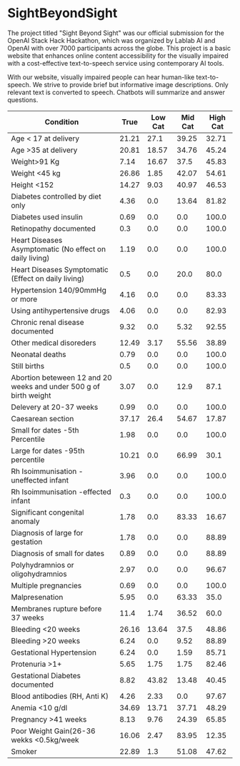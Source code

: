 # SightBeyondSight
The project titled "Sight Beyond Sight" was our official submission for the OpenAI Stack Hack Hackathon, which was organized by Lablab AI and OpenAI with over 7000 participants across the globe. This project is a basic website that enhances online content accessibility for the visually impaired with a cost-effective text-to-speech service using contemporary AI tools.

With our website, visually impaired people can hear human-like text-to-speech. We strive to provide brief but informative image descriptions. Only relevant text is converted to speech. Chatbots will summarize and answer questions.

| Condition                                                | True   | Low Cat | Mid Cat | High Cat |
|----------------------------------------------------------|--------|---------|---------|----------|
| Age < 17 at delivery                                     | 21.21  | 27.1    | 39.25   | 32.71    |
| Age >35 at delivery                                      | 20.81  | 18.57   | 34.76   | 45.24    |
| Weight>91 Kg                                             | 7.14   | 16.67   | 37.5    | 45.83    |
| Weight <45 kg                                            | 26.86  | 1.85    | 42.07   | 54.61    |
| Height <152                                              | 14.27  | 9.03    | 40.97   | 46.53    |
| Diabetes controlled by diet only                         | 4.36   | 0.0     | 13.64   | 81.82    |
| Diabetes used insulin                                    | 0.69   | 0.0     | 0.0     | 100.0    |
| Retinopathy documented                                   | 0.3    | 0.0     | 0.0     | 100.0    |
| Heart Diseases Asymptomatic (No effect on daily living)   | 1.19   | 0.0     | 0.0     | 100.0    |
| Heart Diseases Symptomatic (Effect on daily living)       | 0.5    | 0.0     | 20.0    | 80.0     |
| Hypertension 140/90mmHg or more                          | 4.16   | 0.0     | 0.0     | 83.33    |
| Using antihypertensive drugs                             | 4.06   | 0.0     | 0.0     | 82.93    |
| Chronic renal disease documented                         | 9.32   | 0.0     | 5.32    | 92.55    |
| Other medical disoreders                                 | 12.49  | 3.17    | 55.56   | 38.89    |
| Neonatal deaths                                           | 0.79   | 0.0     | 0.0     | 100.0    |
| Still births                                              | 0.5    | 0.0     | 0.0     | 100.0    |
| Abortion beteween 12 and 20 weeks and under 500 g of birth weight | 3.07   | 0.0     | 12.9    | 87.1     |
| Delevery at 20-37 weeks                                   | 0.99   | 0.0     | 0.0     | 100.0    |
| Caesarean section                                         | 37.17  | 26.4    | 54.67   | 17.87    |
| Small for dates -5th Percentile                           | 1.98   | 0.0     | 0.0     | 100.0    |
| Large for dates -95th percentile                          | 10.21  | 0.0     | 66.99   | 30.1     |
| Rh Isoimmunisation -uneffected infant                     | 3.96   | 0.0     | 0.0     | 100.0    |
| Rh Isoimmunisation -effected infant                       | 0.3    | 0.0     | 0.0     | 100.0    |
| Significant congenital anomaly                            | 1.78   | 0.0     | 83.33   | 16.67    |
| Diagnosis of large for gestation                          | 1.78   | 0.0     | 0.0     | 88.89    |
| Diagnosis of small for dates                               | 0.89  | 0.0     | 0.0     | 88.89    |
| Polyhydramnios or oligohydramnios                         | 2.97   | 0.0     | 0.0     | 96.67    |
| Multiple pregnancies                                      | 0.69  | 0.0     | 0.0     | 100.0    |
| Malpresenation                                            | 5.95   | 0.0     | 63.33   | 35.0     |
| Membranes rupture before 37 weeks                         | 11.4   | 1.74    | 36.52   | 60.0     |
| Bleeding <20 weeks                                         | 26.16 | 13.64   | 37.5    | 48.86    |
| Bleeding >20 weeks                                         | 6.24  | 0.0     | 9.52    | 88.89    |
| Gestational Hypertension                                   | 6.24  | 0.0     | 1.59    | 85.71    |
| Protenuria >1+                                            | 5.65  | 1.75    | 1.75    | 82.46    |
| Gestational Diabetes documented                            | 8.82  | 43.82   | 13.48   | 40.45    |
| Blood antibodies (RH, Anti K)                              | 4.26  | 2.33    | 0.0     | 97.67    |
| Anemia <10 g/dl                                            | 34.69 | 13.71   | 37.71   | 48.29    |
| Pregnancy >41 weeks                                        | 8.13 | 9.76    | 24.39   | 65.85    |
| Poor Weight Gain(26-36 wekks <0.5kg/week                   | 16.06 | 2.47    | 83.95   | 12.35    |
| Smoker                                                     | 22.89 | 1.3     | 51.08   | 47.62    |
